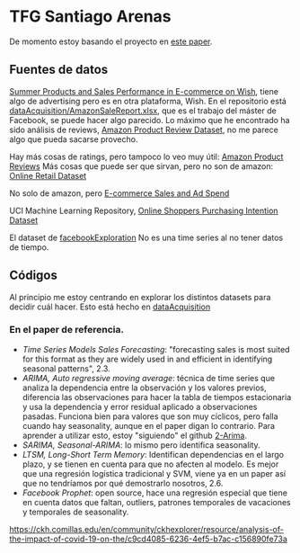 # TFG Santiago Arenas

De momento estoy basando el proyecto en [este paper](support/Current_Paper.pdf).

## Fuentes de datos
[Summer Products and Sales Performance in E-commerce on Wish](https://data.world/jfreex/summer-products-and-sales-performance-in-e-commerce-on-wish), tiene algo de advertising pero es en otra plataforma, Wish.
En el repositorio está [dataAcquisition/AmazonSaleReport.xlsx](dataAcquisition/AmazonSaleReport.xlsx), que es el trabajo del máster de Facebook, se puede hacer algo parecido. 
Lo máximo que he encontrado ha sido análisis de reviews, [Amazon Product Review Dataset](https://www.kaggle.com/datasets/snap/amazon-fine-food-reviews), no me parece algo que pueda sacarse provecho.

Hay más cosas de ratings, pero tampoco lo veo muy útil: [Amazon Product Reviews](https://www.kaggle.com/datasets/skillsmuggler/amazon-ratings)
Más cosas que puede ser que sirvan, pero no son de amazon: [Online Retail Dataset](https://www.kaggle.com/datasets/mkechinov/ecommerce-behavior-data-from-multi-category-store)
   
No solo de amazon, pero [E-commerce Sales and Ad Spend](https://data.world/)

UCI Machine Learning Repository, [Online Shoppers Purchasing Intention Dataset](https://archive.ics.uci.edu/ml/datasets/Online+Shoppers+Purchasing+Intention+Dataset)

El dataset de [facebookExploration](dataAcquisition/Facebook/facebookExploration.ipynb) No es una time series al no tener datos de tiempo.

## Códigos
Al principio me estoy centrando en explorar los distintos datasets para decidir cuál hacer. Esto está hecho en [dataAcquisition](dataAquisition)
### En el paper de referencia.
- *Time Series Models Sales Forecasting*: "forecasting sales is most suited for this format as they are widely used in and efficient in identifying seasonal patterns", 2.3.
- *ARIMA, Auto regressive moving average*: técnica de time series que analiza la dependencia entre la observación y los valores previos, diferencia las observaciones para hacer la tabla de tiempos estacionaria y usa la dependencia y error residual aplicado a observaciones pasadas. Funciona bien para valores que son muy cíclicos, pero falla cuando hay seasonality, aunque en el paper digan lo contrario. Para aprender a utilizar esto, estoy "siguiendo" el github [2-Arima](https://github.com/microsoft/ML-For-Beginners/blob/main/7-TimeSeries/2-ARIMA/README.md).
- *SARIMA, Seasonal-ARIMA*: lo mismo pero identifica seasonality.
- *LTSM, Long-Short Term Memory*: Identifican dependencias en el largo plazo, y se tienen en cuenta para que no afecten al modelo. Es mejor que una regresión logística tradicional y SVM, viene ya en un paper así que no tendríamos por qué demostrarlo nosotros, 2.6. 
- *Facebook Prophet*: open source, hace una regresión especial que tiene en cuenta datos que faltan, outliers, patrones temporales de vacaciones y temporales de seasonality.


https://ckh.comillas.edu/en/community/ckhexplorer/resource/analysis-of-the-impact-of-covid-19-on-the/c9cd4085-6236-4ef5-b7ac-c156890fe73a